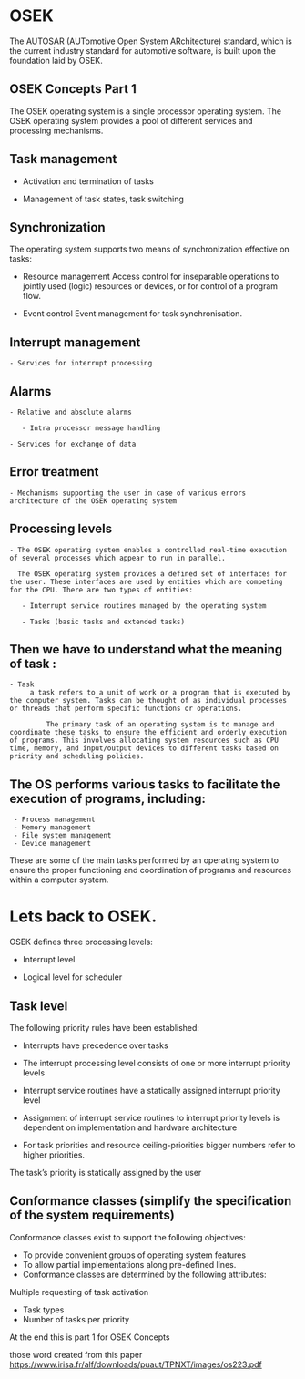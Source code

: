 # OSEK
 The AUTOSAR (AUTomotive Open System ARchitecture) standard, which is the current industry standard for automotive software, is built upon the foundation laid by OSEK.
 
## OSEK Concepts Part 1
The OSEK operating system is a single processor operating system. The OSEK operating system provides a pool of different services and processing mechanisms.


## Task management

  - Activation and termination of tasks

  - Management of task states, task switching

## Synchronization

  The operating system supports two means of synchronization effective on tasks:

   - Resource management Access control for inseparable operations to jointly used (logic) resources or devices, or for control of a program flow.

   - Event control Event management for task synchronisation.

## Interrupt management


    - Services for interrupt processing

## Alarms

    - Relative and absolute alarms

       - Intra processor message handling

    - Services for exchange of data

## Error treatment

    - Mechanisms supporting the user in case of various errors architecture of the OSEK operating system


## Processing levels

    - The OSEK operating system enables a controlled real-time execution of several processes which appear to run in parallel.

      The OSEK operating system provides a defined set of interfaces for the user. These interfaces are used by entities which are competing for the CPU. There are two types of entities:

       - Interrupt service routines managed by the operating system

       - Tasks (basic tasks and extended tasks)
## Then we have to understand what the meaning of task :


    - Task
         a task refers to a unit of work or a program that is executed by the computer system. Tasks can be thought of as individual processes or threads that perform specific functions or operations.

             The primary task of an operating system is to manage and coordinate these tasks to ensure the efficient and orderly execution of programs. This involves allocating system resources such as CPU time, memory, and input/output devices to different tasks based on priority and scheduling policies.

## The OS performs various tasks to facilitate the execution of programs, including:

     - Process management 
     - Memory management
     - File system management
     - Device management

These are some of the main tasks performed by an operating system to ensure the proper functioning and coordination of programs and resources within a computer system.

# Lets back to OSEK.

OSEK defines three processing levels:

 - Interrupt level

 - Logical level for scheduler 

## Task level
The following priority rules have been established:

 - Interrupts have precedence over tasks

 - The interrupt processing level consists of one or more interrupt priority levels 

 - Interrupt service routines have a statically assigned interrupt priority level

 - Assignment of interrupt service routines to interrupt priority levels is dependent on implementation and hardware architecture

 - For task priorities and resource ceiling-priorities bigger numbers refer to higher priorities.

The task’s priority is statically assigned by the user
## Conformance classes (simplify the specification of the system requirements)

 Conformance classes exist to support the following objectives:

  - To provide convenient groups of operating system features
  - To allow partial implementations along pre-defined lines.
  - Conformance classes are determined by the following attributes:

 Multiple requesting of task activation

  - Task types
  - Number of tasks per priority

At the end this is part 1 for OSEK Concepts

those word created from this paper https://www.irisa.fr/alf/downloads/puaut/TPNXT/images/os223.pdf